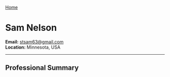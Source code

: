 [Home](index.md) 

# Sam Nelson

**Email:** stsam63@gmail.com  
**Location:** Minnesota, USA

---

## Professional Summary



